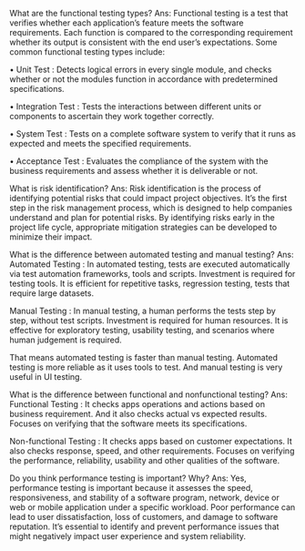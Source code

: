 What are the functional testing types?
Ans:
Functional testing is a test that verifies whether each application’s feature  meets the software requirements. Each function is compared to the corresponding requirement whether its output is consistent with the end user’s expectations.
Some common functional testing types include:

•	Unit Test : Detects logical errors in every single module, and checks whether or not the modules function in accordance with predetermined specifications.

•	Integration Test : Tests the interactions between different units or components to ascertain they work together correctly.

•	System Test : Tests on a complete software system to verify that it runs as expected and meets the specified requirements.

•	Acceptance Test : Evaluates the compliance of the system with the business requirements and assess whether it is deliverable or not.

What is risk identification?
Ans:
Risk identification is the process of identifying potential risks that could impact  project objectives. It’s the first step in the risk management process, which is designed to help companies understand and plan for potential risks. By identifying risks early in the project life cycle, appropriate mitigation strategies can be developed to minimize their impact.

What is the difference between automated testing and manual testing?
Ans:
Automated Testing : In automated testing, tests are executed automatically via test automation frameworks, tools and scripts. Investment is required for testing tools. It is efficient for repetitive  tasks, regression testing, tests that require large datasets.

Manual Testing : In manual testing, a human performs the tests step by step, without test scripts. Investment is required for human resources. It is effective for exploratory testing, usability testing, and scenarios where human judgement is required.

That means automated testing is faster than manual testing. Automated testing is more reliable as it uses tools to test. And manual testing is very useful in UI testing.

What is the difference between functional and nonfunctional testing?
Ans:
Functional Testing : It checks apps operations and actions based on business requirement. And it also checks actual vs expected results. Focuses on verifying that the software meets its specifications.

Non-functional Testing : It checks apps based on customer expectations. It also checks response, speed, and other requirements. Focuses on verifying the performance, reliability, usability and other qualities of the software.

Do you think performance testing is important? Why?
Ans:
Yes, performance testing is important because it assesses the speed, responsiveness, and stability of a software program, network, device or web or mobile application under a specific workload. Poor performance can lead to user dissatisfaction, loss of customers, and damage to software reputation. It’s essential to identify and prevent performance issues that might negatively impact user experience and system reliability.

